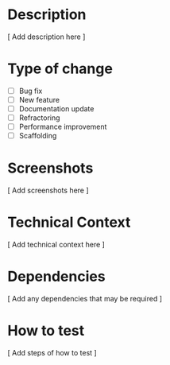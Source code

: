 # Description

[ Add description here ]

# Type of change

- [ ] Bug fix
- [ ] New feature
- [ ] Documentation update
- [ ] Refractoring
- [ ] Performance improvement
- [ ] Scaffolding

# Screenshots

[ Add screenshots here ]

# Technical Context

[ Add technical context here ]

# Dependencies

[ Add any dependencies that may be required ]

# How to test

[ Add steps of how to test ] 